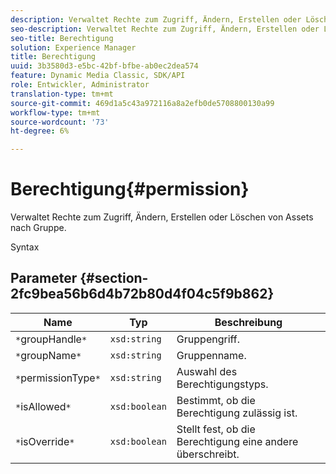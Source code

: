 ```yaml
---
description: Verwaltet Rechte zum Zugriff, Ändern, Erstellen oder Löschen von Assets nach Gruppe.
seo-description: Verwaltet Rechte zum Zugriff, Ändern, Erstellen oder Löschen von Assets nach Gruppe.
seo-title: Berechtigung
solution: Experience Manager
title: Berechtigung
uuid: 3b3580d3-e5bc-42bf-bfbe-ab0ec2dea574
feature: Dynamic Media Classic, SDK/API
role: Entwickler, Administrator
translation-type: tm+mt
source-git-commit: 469d1a5c43a972116a8a2efb0de5708800130a99
workflow-type: tm+mt
source-wordcount: '73'
ht-degree: 6%

---
```



# Berechtigung{#permission}

Verwaltet Rechte zum Zugriff, Ändern, Erstellen oder Löschen von Assets nach Gruppe.

Syntax

## Parameter {#section-2fc9bea56b6d4b72b80d4f04c5f9b862}

| Name | Typ | Beschreibung |
|---|---|---|
| `*`groupHandle`*` | `xsd:string` | Gruppengriff. |
| `*`groupName`*` | `xsd:string` | Gruppenname. |
| `*`permissionType`*` | `xsd:string` | Auswahl des Berechtigungstyps. |
| `*`isAllowed`*` | `xsd:boolean` | Bestimmt, ob die Berechtigung zulässig ist. |
| `*`isOverride`*` | `xsd:boolean` | Stellt fest, ob die Berechtigung eine andere überschreibt. |

